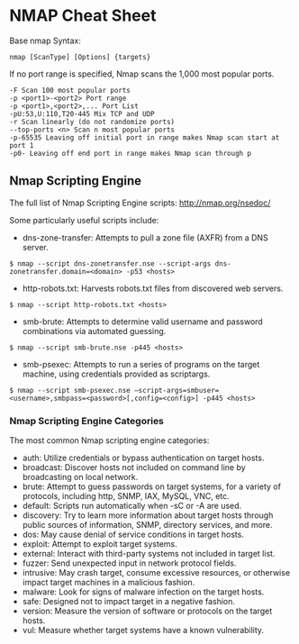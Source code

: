 # NMAP Cheat Sheet

Base nmap Syntax:

```
nmap [ScanType] [Options] {targets}
```
If no port range is specified, Nmap scans the 1,000 most popular ports.

```
-F Scan 100 most popular ports
-p <port1>-<port2> Port range
-p <port1>,<port2>,... Port List
-pU:53,U:110,T20-445 Mix TCP and UDP
-r Scan linearly (do not randomize ports)
--top-ports <n> Scan n most popular ports
-p-65535 Leaving off initial port in range makes Nmap scan start at port 1
-p0- Leaving off end port in range makes Nmap scan through p
```

## Nmap Scripting Engine

The full list of Nmap Scripting Engine scripts: http://nmap.org/nsedoc/

Some particularly useful scripts include:

- dns-zone-transfer: Attempts to pull a zone file (AXFR) from a DNS server.
```
$ nmap --script dns-zonetransfer.nse --script-args dns-zonetransfer.domain=<domain> -p53 <hosts>
```

- http-robots.txt: Harvests robots.txt files from discovered web servers.
```
$ nmap --script http-robots.txt <hosts>
```

- smb-brute: Attempts to determine valid username and password combinations via automated guessing.
```
$ nmap --script smb-brute.nse -p445 <hosts>
```

- smb-psexec: Attempts to run a series of programs on the target machine, using credentials provided as scriptargs.
```
$ nmap --script smb-psexec.nse –script-args=smbuser=<username>,smbpass=<password>[,config=<config>] -p445 <hosts>
```

### Nmap Scripting Engine Categories
The most common Nmap scripting engine categories:
- auth: Utilize credentials or bypass authentication on target hosts.
- broadcast: Discover hosts not included on command line by broadcasting on local network.
- brute: Attempt to guess passwords on target systems, for a variety of protocols, including http, SNMP, IAX, MySQL, VNC, etc.
- default: Scripts run automatically when -sC or -A are used.
- discovery: Try to learn more information about target hosts through public sources of information, SNMP, directory services, and more.
- dos: May cause denial of service conditions in target hosts.
- exploit: Attempt to exploit target systems.
- external: Interact with third-party systems not included in target list.
- fuzzer: Send unexpected input in network protocol fields.
- intrusive: May crash target, consume excessive resources, or otherwise impact target machines in a malicious fashion.
- malware: Look for signs of malware infection on the target hosts.
- safe: Designed not to impact target in a negative fashion.
- version: Measure the version of software or protocols on the target hosts.
- vul: Measure whether target systems have a known vulnerability.

